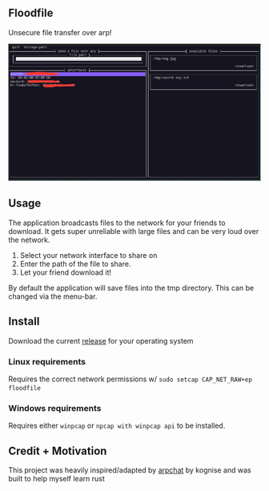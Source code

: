 ## Floodfile

Unsecure file transfer over arp!

![floodfile tui](assets/interface.jpg)

## Usage 

The application broadcasts files to the network for your friends to download. It gets super unreliable with large files and can be very loud over the network.

1. Select your network interface to share on
2. Enter the path of the file to share.
3. Let your friend download it!

By default the application will save files into the tmp directory. This can be changed via the menu-bar.

## Install

Download the current [release](https://github.com/jrdwe/floodfile/releases/latest) for your operating system

### Linux requirements

Requires the correct network permissions w/ `sudo setcap CAP_NET_RAW+ep floodfile` 

### Windows requirements

Requires either `winpcap` or `npcap with winpcap api` to be installed.

## Credit + Motivation

This project was heavily inspired/adapted by [arpchat](https://github.com/kognise/arpchat) by kognise and was built to help myself learn rust
